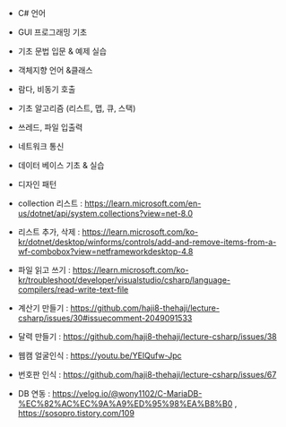 * C# 언어
* GUI  프로그래밍 기초
* 기초 문법 입문 & 예제 실습
* 객체지향 언어 &클래스
* 람다, 비동기 호출
* 기초 알고리즘 (리스트, 맵, 큐, 스택)
* 쓰레드, 파일 입출력
* 네트워크 통신
* 데이터 베이스 기초 & 실습
* 디자인 패턴


* collection 리스트 : https://learn.microsoft.com/en-us/dotnet/api/system.collections?view=net-8.0
* 리스트 추가, 삭제 : https://learn.microsoft.com/ko-kr/dotnet/desktop/winforms/controls/add-and-remove-items-from-a-wf-combobox?view=netframeworkdesktop-4.8
* 파일 읽고 쓰기 : https://learn.microsoft.com/ko-kr/troubleshoot/developer/visualstudio/csharp/language-compilers/read-write-text-file
* 계산기 만들기 : https://github.com/haji8-thehaji/lecture-csharp/issues/30#issuecomment-2049091533
* 달력 만들기 : https://github.com/haji8-thehaji/lecture-csharp/issues/38
* 웹캠 얼굴인식 : https://youtu.be/YEIQufw-Jpc
* 번호판 인식 : https://github.com/haji8-thehaji/lecture-csharp/issues/67
* DB 연동 : https://velog.io/@wony1102/C-MariaDB-%EC%82%AC%EC%9A%A9%ED%95%98%EA%B8%B0 , https://sosopro.tistory.com/109
